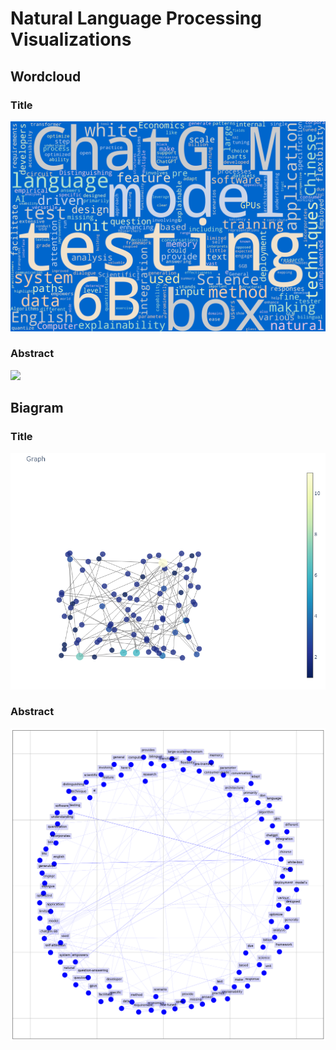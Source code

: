 # Natural Language Processing Visualizations

## Wordcloud
### Title
![](title_wordcloud.png)
### Abstract
![](abstract_wordcloud.png)
## Biagram 
### Title
![](title_bigram.png)
### Abstract
![](abstract_bigram.png)
